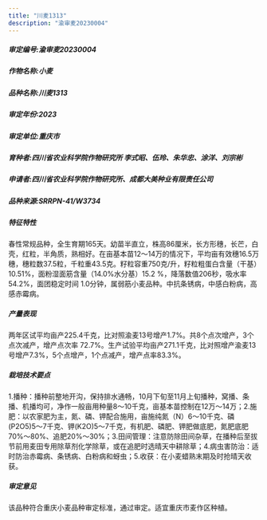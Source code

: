 ```yaml
---
title: "川麦1313"
description: "渝审麦20230004"
---
```

##### 审定编号:渝审麦20230004

##### 作物名称:小麦

##### 品种名称:川麦1313

##### 审定年份:2023

##### 审定单位:重庆市

##### 育种者:四川省农业科学院作物研究所 李式昭、伍玲、朱华忠、涂洋、刘宗彬

##### 申请者:四川省农业科学院作物研究所、成都大美种业有限责任公司

##### 品种来源:SRRPN-41/W3734

##### 特征特性
春性常规品种，全生育期165天。幼苗半直立，株高86厘米，长方形穗，长芒，白壳，红粒，半角质，熟相好。在亩基本苗12～14万的情况下，平均亩有效穗16.5万穗，穗粒数37.5粒，千粒重43.5克。籽粒容重750克/升，籽粒粗蛋白含量（干基）10.51%，面粉湿面筋含量（14.0%水分基）15.2 %，降落数值206秒，吸水率54.2%，面团稳定时间 1.0分钟，属弱筋小麦品种。中抗条锈病，中感白粉病，高感赤霉病。

##### 产量表现
两年区试平均亩产225.4千克，比对照渝麦13号增产1.7%。共8个点次增产，3个点次减产，增产点次率 72.7%。生产试验平均亩产271.1千克，比对照增产渝麦13号增产7.3%，5个点增产，1个点减产，增产点率83.3%。

##### 栽培技术要点
1.播种：播种前整地开沟，保持排水通畅，10月下旬至11月上旬播种，窝播、条播、机播均可，净作一般亩用种量8～10千克，亩基本苗控制在12万～14万；2.施肥：以农家肥为主，氮、磷、钾配合施用，亩施纯氮（N）6～10千克、磷(P2O5)5～7千克、钾(K2O)5～7千克，有机肥、磷肥、钾肥做底肥，氮肥底肥70%～80%、追肥20%～30%；3.田间管理：注意防除田间杂草，在播种后至拔节前用麦田专用除草剂化学除草，或在追肥时选晴天中耕除草；4.病虫害防治：适时防治赤霉病、条锈病、白粉病和蚜虫；5.收获：在小麦蜡熟末期及时抢晴天收获。

##### 审定意见
该品种符合重庆小麦品种审定标准，通过审定。适宜重庆市麦作区种植。
